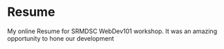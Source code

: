 # Resume
My online Resume for SRMDSC WebDev101 workshop. It was an amazing opportunity to hone our development
